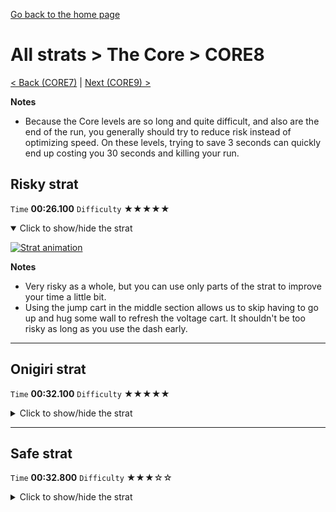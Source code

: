 [Go back to the home page](https://github.com/Doublevil/scbspeedrun)

# All strats > The Core > CORE8

[< Back (CORE7)](https://github.com/Doublevil/scbspeedrun/blob/main/levels/all_lvl/CORE/CORE7.md) | [Next (CORE9) >](https://github.com/Doublevil/scbspeedrun/blob/main/levels/all_lvl/CORE/CORE9.md)

**Notes**
- Because the Core levels are so long and quite difficult, and also are the end of the run, you generally should try to reduce risk instead of optimizing speed. On these levels, trying to save 3 seconds can quickly end up costing you 30 seconds and killing your run.

## Risky strat

`Time` **00:26.100** `Difficulty` ★★★★★
<details open>
  <summary>Click to show/hide the strat</summary>

  [![Strat animation](https://github.com/Doublevil/scbspeedrun/blob/main/media/levels/CORE/CORE8_RiskyStrat.webp)](https://github.com/Doublevil/scbspeedrun/blob/main/media/levels/CORE/CORE8_RiskyStrat.mp4?raw=true)

  **Notes**
  - Very risky as a whole, but you can use only parts of the strat to improve your time a little bit.
  - Using the jump cart in the middle section allows us to skip having to go up and hug some wall to refresh the voltage cart. It shouldn't be too risky as long as you use the dash early.
</details>

---
## Onigiri strat

`Time` **00:32.100** `Difficulty` ★★★★★
<details>
  <summary>Click to show/hide the strat</summary>

  [![Strat animation](https://github.com/Doublevil/scbspeedrun/blob/main/media/levels/CORE/CORE8_OnigiriStrat.webp)](https://github.com/Doublevil/scbspeedrun/blob/main/media/levels/CORE/CORE8_OnigiriStrat.mp4?raw=true)

  **Notes**
  - The onigiri part is a bit scary because you have to avoid the glitchy ink to the left, without touching the rightmost glitch crumble. However, doing it normally would still be scary (maybe even more) on top of being slow.
  - Going directly from the onigiri section to the voltage pool is even scarier, and is the reason why we switch to triple jump and make a jump. This lets us reset our vertical speed and get closer to the pool before toggling the voltage cart. Without that jump, voltage would expire just before we reach the pool.
  - It's way safer to voltage to the rightmost messagebox wall before going for the voltage pool. Keep in mind that dying there costs 20 seconds.
  - For the rest of the level, you can also play it safer. See the safe strat in the Any% route.
</details>

---
## Safe strat

`Time` **00:32.800** `Difficulty` ★★★☆☆
<details>
  <summary>Click to show/hide the strat</summary>

  [![Strat animation](https://github.com/Doublevil/scbspeedrun/blob/main/media/levels/CORE/CORE8_SafeStrat.webp)](https://github.com/Doublevil/scbspeedrun/blob/main/media/levels/CORE/CORE8_SafeStrat.mp4?raw=true)
</details>
